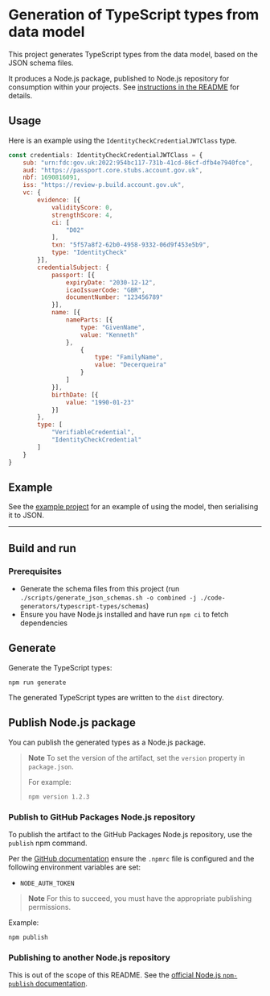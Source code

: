 # Generation of TypeScript types from data model

This project generates TypeScript types from the data model, based on the JSON schema files.

It produces a Node.js package, published to Node.js repository for consumption within your projects. See [instructions in the README](../../README.md) for details.

## Usage

Here is an example using the `IdentityCheckCredentialJWTClass` type.

```javascript
const credentials: IdentityCheckCredentialJWTClass = {
    sub: "urn:fdc:gov.uk:2022:954bc117-731b-41cd-86cf-dfb4e7940fce",
    aud: "https://passport.core.stubs.account.gov.uk",
    nbf: 1690816091,
    iss: "https://review-p.build.account.gov.uk",
    vc: {
        evidence: [{
            validityScore: 0,
            strengthScore: 4,
            ci: [
                "D02"
            ],
            txn: "5f57a8f2-62b0-4958-9332-06d9f453e5b9",
            type: "IdentityCheck"
        }],
        credentialSubject: {
            passport: [{
                expiryDate: "2030-12-12",
                icaoIssuerCode: "GBR",
                documentNumber: "123456789"
            }],
            name: [{
                nameParts: [{
                    type: "GivenName",
                    value: "Kenneth"
                },
                    {
                        type: "FamilyName",
                        value: "Decerqueira"
                    }
                ]
            }],
            birthDate: [{
                value: "1990-01-23"
            }]
        },
        type: [
            "VerifiableCredential",
            "IdentityCheckCredential"
        ]
    }
}
```

## Example

See the [example project](../../examples/typescript-nodejs) for an example of using the
model, then serialising it to JSON.

---

## Build and run

### Prerequisites

- Generate the schema files from this project (run `./scripts/generate_json_schemas.sh -o combined -j ./code-generators/typescript-types/schemas`)
- Ensure you have Node.js installed and have run `npm ci` to fetch dependencies

## Generate

Generate the TypeScript types:

```shell
npm run generate
```

The generated TypeScript types are written to the `dist` directory.

## Publish Node.js package

You can publish the generated types as a Node.js package.

> **Note**
> To set the version of the artifact, set the `version` property in `package.json`.
>
> For example:
> ```shell
> npm version 1.2.3
> ```

### Publish to GitHub Packages Node.js repository

To publish the artifact to the GitHub Packages Node.js repository, use the `publish` npm command.

Per the [GitHub documentation](https://docs.github.com/en/actions/publishing-packages/publishing-nodejs-packages) ensure the `.npmrc` file is configured and the following environment variables are set:

- `NODE_AUTH_TOKEN`

> **Note**
> For this to succeed, you must have the appropriate publishing permissions.

Example:

```shell
npm publish
```

### Publishing to another Node.js repository

This is out of the scope of this README. See the [official Node.js `npm-publish` documentation](https://docs.npmjs.com/cli/v10/commands/npm-publish).
